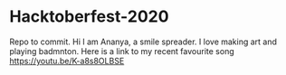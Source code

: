 # Hacktoberfest-2020
Repo to commit.
Hi I am Ananya, a smile spreader. I love making art and playing badmnton.
Here is a link to my recent favourite song https://youtu.be/K-a8s8OLBSE
